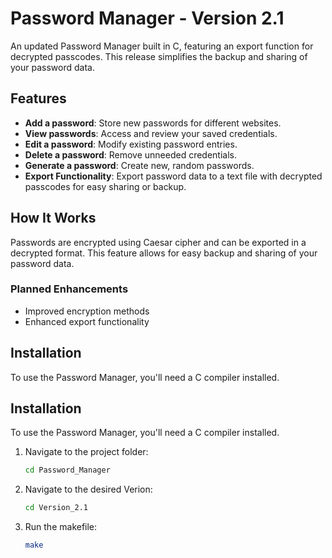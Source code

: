 # Password Manager - Version 2.1

An updated Password Manager built in C, featuring an export function for decrypted passcodes. This release simplifies the backup and sharing of your password data.

## Features
- **Add a password**: Store new passwords for different websites.
- **View passwords**: Access and review your saved credentials.
- **Edit a password**: Modify existing password entries.
- **Delete a password**: Remove unneeded credentials.
- **Generate a password**: Create new, random passwords.
- **Export Functionality**: Export password data to a text file with decrypted passcodes for easy sharing or backup.

## How It Works
Passwords are encrypted using Caesar cipher and can be exported in a decrypted format. This feature allows for easy backup and sharing of your password data.

### Planned Enhancements
- Improved encryption methods
- Enhanced export functionality

## Installation
To use the Password Manager, you'll need a C compiler installed.

## Installation
To use the Password Manager, you'll need a C compiler installed.

1. Navigate to the project folder:
    ```bash
    cd Password_Manager
    ```
2. Navigate to the desired Verion:
    ```bash
    cd Version_2.1
    ```
3. Run the makefile:
    ```bash
    make
    ```
